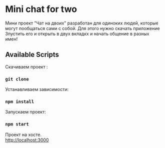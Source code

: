 # Mini chat for two

Мини проект "Чат на двоих" разработан для одиноких людей, которые могут пообщаться сами с собой.
Для этого нужно скачать приложение
Зпустить его и открыть в двух вкладкх и начать общение в разных имен!

## Available Scripts

Скачиваем проект :

### `git clone`

Устанавливаем зависимости:

### `npm install`

Запускаем проект:

### `npm start`

Проект на хосте.\
[http://localhost:3000](http://localhost:3000)

